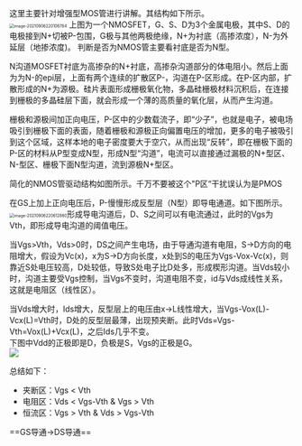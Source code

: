 这里主要针对增强型MOS管进行讲解。其结构如下所示。  
<img src="https://mythidea.oss-cn-beijing.aliyuncs.com/undefinedimage-20210906220106784.png" alt="image-20210906220106784" style="zoom:50%;" />
		上图为一个NMOSFET，G、S、D为3个金属电极，其中S、D的电极接到N+切被P-包围，G极与其他两极绝缘，N+为衬底（高掺浓度），N-为外延层（地掺浓度)。 判断是否为NMOS管主要看衬底是否为N型。   

N沟道MOSFET衬底为高掺杂的N+衬底，高掺杂沟道部分的体电阻小。然后上面为为N-的epi层，上面有两个连续的扩散区P-，沟道在P-区形成。在P-区内部，扩散形成的N+为源极。硅片表面形成栅极氧化物，多晶硅栅极材料沉积后，在连接到栅极的多晶硅层下面，就会形成一个薄的高质量的氧化层，从而产生沟道。  

栅极和源极间加正向电压，P-区中的少数载流子，即“少子”，也就是电子，被电场吸引到栅极下面的表面，随着栅极和源极正向偏置电压的增加，更多的电子被吸引到这个区域，这样本地的电子密度要大于空穴，从而出现“反转”，即在栅极下面的P-区的材料从P型变成N型，形成N型“沟道”，电流可以直接通过漏极的N+型区、N-型区、栅极下面N型沟道，流到源极N+型区。 

简化的NMOS管驱动结构如图所示。千万不要被这个"P区“干扰误认为是PMOS    

在GS上加上正向电压后，P-慢慢形成反型层（N型）即导电通道。如下图所示。  
<img src="C:/Users/Administrator/AppData/Roaming/Typora/typora-user-images/image-20210906220612860.png" alt="image-20210906220612860" style="zoom:50%;" />形成导电沟道后，D、S之间可以有电流通过，此时的Vgs为Vth，即形成导电沟道的阈值电压。  

当Vgs>Vth，Vds>0时，DS之间产生电场，由于导通沟道有电阻，S->D方向的电阻增大，假设为Vc(x)，x为S->D方向长度，x处到S的电压为Vgs-Vox-Vc(x)，则靠近S处电压较高，D处较低，导致S处电子比D处多，形成楔形沟道。当Vds较小时，沟道主要受Vgs控制，当Vgs不变时，沟道电阻不变，id与Vds成线性关系，这就是电阻区（线性区）。

当Vds增大时，Ids增大，反型层上的电压由x→L线性增大，当Vgs-Vox(L)-Vcx(L)=Vth时，D处的反型层最薄，出现预夹断。此时Vds=Vgs-Vth=Vox(L)+Vcx(L)，之后Ids几乎不变。  
下图中Vdd的正极即是D，负极是S，Vgs的正极是G。  
![](https://tse1-mm.cn.bing.net/th/id/R-C.4ab4ab7ab1f21879e714b295d24f4e3a?rik=fPVSa%2f208bGSzw&riu=http%3a%2f%2fwww.szyxwkj.com%2fUploadFiles%2fFCK%2f2019-12%2f6371287900176685666471599.jpg&ehk=1I%2bRIn%2ffFqpfXcaoxw9NtCaPDzcwzD506Ru5wzS3jfk%3d&risl=&pid=ImgRaw&r=0)

总结如下：  

+ 夹断区：Vgs < Vth  
+ 电阻区：Vds < Vgs-Vth  & Vgs > Vth
+ 恒流区：Vgs > Vth & Vds > Vgs-Vth    

==GS导通→DS导通==